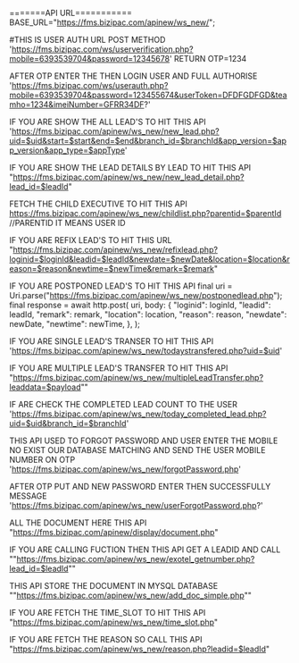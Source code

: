 =======API URL===========
BASE_URL="https://fms.bizipac.com/apinew/ws_new/";

#THIS IS USER AUTH URL
POST METHOD
'https://fms.bizipac.com/ws/userverification.php?mobile=6393539704&password=12345678'
RETURN OTP=1234

AFTER OTP ENTER THE THEN LOGIN USER AND FULL AUTHORISE
'https://fms.bizipac.com/ws/userauth.php?mobile=6393539704&password=123455674&userToken=DFDFGDFGD&teamho=1234&imeiNumber=GFRR34DF?'

IF YOU ARE SHOW THE ALL LEAD'S TO HIT THIS API
'https://fms.bizipac.com/apinew/ws_new/new_lead.php?uid=$uid&start=$start&end=$end&branch_id=$branchId&app_version=$app_version&app_type=$appType'

IF YOU ARE SHOW THE LEAD DETAILS BY LEAD TO HIT THIS API
"https://fms.bizipac.com/apinew/ws_new/new_lead_detail.php?lead_id=$leadId"

FETCH THE CHILD EXECUTIVE TO HIT THIS API
https://fms.bizipac.com/apinew/ws_new/childlist.php?parentid=$parentId //PARENTID IT MEANS USER ID

IF YOU ARE REFIX LEAD'S TO HIT THIS URL
"https://fms.bizipac.com/apinew/ws_new/refixlead.php?loginid=$loginId&leadid=$leadId&newdate=$newDate&location=$location&reason=$reason&newtime=$newTime&remark=$remark"

IF YOU ARE POSTPONED LEAD'S TO HIT THIS API
final uri = Uri.parse("https://fms.bizipac.com/apinew/ws_new/postponedlead.php");
final response = await http.post(
uri,
body: {
"loginid": loginId,
"leadid": leadId,
"remark": remark,
"location": location,
"reason": reason,
"newdate": newDate,
"newtime": newTime,
},
);

IF YOU ARE SINGLE LEAD'S TRANSER TO HIT THIS API
'https://fms.bizipac.com/apinew/ws_new/todaystransfered.php?uid=$uid'

IF YOU ARE MULTIPLE LEAD'S TRANSFER TO HIT THIS API
"https://fms.bizipac.com/apinew/ws_new/multipleLeadTransfer.php?leaddata=$payload""

IF ARE CHECK THE COMPLETED LEAD COUNT TO THE USER
'https://fms.bizipac.com/apinew/ws_new/today_completed_lead.php?uid=$uid&branch_id=$branchId'

THIS API USED TO FORGOT PASSWORD AND USER ENTER THE MOBILE NO EXIST OUR DATABASE MATCHING AND SEND
THE USER MOBILE NUMBER ON OTP
'https://fms.bizipac.com/apinew/ws_new/forgotPassword.php'

AFTER OTP PUT AND NEW PASSWORD ENTER THEN SUCCESSFULLY MESSAGE
'https://fms.bizipac.com/apinew/ws_new/userForgotPassword.php?'

ALL THE DOCUMENT HERE THIS API
"https://fms.bizipac.com/apinew/display/document.php"

IF YOU ARE CALLING FUCTION THEN THIS API GET A LEADID AND CALL
""https://fms.bizipac.com/apinew/ws_new/exotel_getnumber.php?lead_id=$leadId""

THIS API STORE THE DOCUMENT IN MYSQL DATABASE
""https://fms.bizipac.com/apinew/ws_new/add_doc_simple.php""

IF YOU ARE FETCH THE TIME_SLOT TO HIT THIS API
"https://fms.bizipac.com/apinew/ws_new/time_slot.php"

IF YOU ARE FETCH THE REASON SO CALL THIS API
"https://fms.bizipac.com/apinew/ws_new/reason.php?leadid=$leadId"










